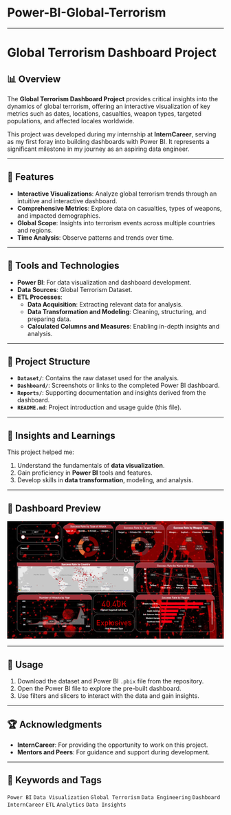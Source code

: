 # Power-BI-Global-Terrorism
---

# Global Terrorism Dashboard Project

## 📊 Overview
The **Global Terrorism Dashboard Project** provides critical insights into the dynamics of global terrorism, offering an interactive visualization of key metrics such as dates, locations, casualties, weapon types, targeted populations, and affected locales worldwide.

This project was developed during my internship at **InternCareer**, serving as my first foray into building dashboards with Power BI. It represents a significant milestone in my journey as an aspiring data engineer.

---

## 🚀 Features
- **Interactive Visualizations**: Analyze global terrorism trends through an intuitive and interactive dashboard.
- **Comprehensive Metrics**: Explore data on casualties, types of weapons, and impacted demographics.
- **Global Scope**: Insights into terrorism events across multiple countries and regions.
- **Time Analysis**: Observe patterns and trends over time.

---

## 🔧 Tools and Technologies
- **Power BI**: For data visualization and dashboard development.
- **Data Sources**: Global Terrorism Dataset.
- **ETL Processes**:
  - **Data Acquisition**: Extracting relevant data for analysis.
  - **Data Transformation and Modeling**: Cleaning, structuring, and preparing data.
  - **Calculated Columns and Measures**: Enabling in-depth insights and analysis.

---

## 📂 Project Structure
- **`Dataset/`**: Contains the raw dataset used for the analysis.
- **`Dashboard/`**: Screenshots or links to the completed Power BI dashboard.
- **`Reports/`**: Supporting documentation and insights derived from the dashboard.
- **`README.md`**: Project introduction and usage guide (this file).

---

## 🌟 Insights and Learnings
This project helped me:
1. Understand the fundamentals of **data visualization**.
2. Gain proficiency in **Power BI** tools and features.
3. Develop skills in **data transformation**, modeling, and analysis.

---

## 📸 Dashboard Preview
![Dashboard Preview](https://raw.githubusercontent.com/kullaybo/Power-BI-Global-Terrorism/refs/heads/main/GTD.png)


---

## 📝 Usage
1. Download the dataset and Power BI `.pbix` file from the repository.
2. Open the Power BI file to explore the pre-built dashboard.
3. Use filters and slicers to interact with the data and gain insights.

---

## 🏆 Acknowledgments
- **InternCareer**: For providing the opportunity to work on this project.
- **Mentors and Peers**: For guidance and support during development.

---

## 📌 Keywords and Tags
`Power BI` `Data Visualization` `Global Terrorism` `Data Engineering` `Dashboard` `InternCareer` `ETL` `Analytics` `Data Insights`

